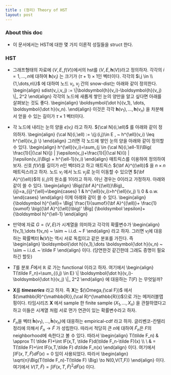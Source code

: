 ```yaml
---
title : (정리) Theory of HST 
layout: post 
---
```


### About this doc

- 이 문서에서는 HST에 대한 몇 가지 이론적 성질들을 struct 한다. 

### HST 

- 그래프형태의 자료에 $(V,E,f(V))$에서의 hst를 $(V,E,\boldsymbol{h}(V))$라고 정의하자. 각각의 $i=1,\dots,n$에 대하여 $\boldsymbol{h}(v_i)$ 는 크기가 $(\tau+1) \times 1$인 벡터이다. 각각의 $i,j \in \\{1,\dots,n\\}$ 에 대하여 노드 $v_i$, $v_j$ 간의 snow-dist는 아래와 같이 정의한다. 
\begin{align}
sdist(v_i,v_j) := \\|\boldsymbol{h}(v_i)-\boldsymbol{h}(v_j) \\|_ 2^2 
\end{align}
각각의 노드에 새롭게 쌓인 눈의 양만을 알고 싶다면 아래를 살펴보는 것도 좋다. 
\begin{align}
\boldsymbol{\dot h}(v_1), \dots, \boldsymbol{\dot h}(v_n).
\end{align}
이것은 각각 $\boldsymbol{h}(v_1),\dots,\boldsymbol{h}(v_n)$ 을 차분해서 얻을 수 있는 길이가 $\tau \times 1$ 벡터이다. 

- 각 노드에 내리는 눈의 양을 $\epsilon(v_i)$ 라고 하자. ${\cal N}(i,\ell)$ 를 아래와 같이 정의하자. 
\begin{align}
{\cal N}(i,\ell) := \\{j:(i,j)\in E , ~ h^{\ell}(v_i) \leq h^{\ell}(v_j) \\} 
\end{align}
그러면 각 노드에 쌓인 눈의 양을 아래와 같이 정의할 수 있다. 
\begin{align}
h^{\ell}(v_i)=\sum_{j \in {\cal N}(i,\ell-1)}\Big( \frac{1}{\|{\cal N}(j) \| }\epsilon(v_j)+\frac{1}{\|{\cal N}(i) \| }\epsilon(v_i)\Big) + h^{\ell-1}(v_i) 
\end{align}
매트릭스를 이용하여 정의하여 보자. 신호 $f(V)$를 길이가 $n$인 벡터라고 하고 매트릭스 ${\bf A}^{(\ell)}$ 을 $n\times n$ 매트릭스라고 하자. 노드 $v_i$ 에서 노드 $v_j$로 눈이 이동할 수 있으면 ${\bf A}^{(\ell)}$의 $(i,j)$의 원소를 1이라고 하자. 아닌 경우는 0이라고 가정하자. 아래와 같이 쓸 수 있다. 
\begin{align}
\Big({\bf A}^{(\ell)}\Big)_ {ij}=a_{ij}^{\ell}=\begin{cases} 1 & h^{\ell}(v_i)>h^{\ell}(v_j) \\\\ 0 & o.w. \end{cases}
\end{align}
이제 아래와 같이 쓸 수 있다. 
\begin{align}
{\boldsymbol h}^{\ell}= \Big[ \frac{1}{sumof}{\bf A}^{(\ell)}+ \frac{1}{sumof} \big({\bf A}^{(\ell)}\big)' \Big] {\boldsymbol \epsilon}+ {\boldsymbol h}^{\ell-1} 
\end{align}


- 만약에 자료 $G=(V,E)$가 시계열을 의미하고 각각의 확률변수가 
\begin{align}
f(v_1),\dots f(v_n) ~ \sim ~ i.i.d. ~ F
\end{align}
라고 하자. 그러면 $v_i$에 대응하는 확률벡터 $\boldsymbol{\dot h}(V)$는 역시 서로 독립이고 같은 분포를 가진다. 즉  
\begin{align}
\boldsymbol{\dot h}(v_1),\dots \boldsymbol{\dot h}(v_n) ~ \sim ~ i.i.d. ~ \tilde F
\end{align}
이다. (당연한것 같긴한데 그래도 증명이 필요하긴 할듯) 

- $T$를 분포 $\tilde F$에서 $\mathbb{R}$ 로 가는 functional 이라고 하자. 여기에서
\begin{align}
T(\tilde F_n)=\sum_{(i,j) \in E} \\| \boldsymbol{\dot h}(v_i)-\boldsymbol{\dot h}(v_j) \\|_ 2^2
\end{align}
에 대응하는 $T(F)$ 는 무엇일까?

- ${\boldsymbol X}$를 ***timeseries*** 라고 하자. 즉 ${\boldsymbol X}$는 $(\Omega,{\cal F})$ 에서 $(\mathbb{R}^{\mathbb{R}},{\cal R}^{\mathbb{R}})$으로 가는 메저러블맵핑이다. 타임시리즈 ${\boldsymbol X}$ 에서 sample 한 finite sample $(X_1,\dots,X_n)$ 을 관찰하였다고 하고 이들은 시계열 처럼 서로 먼가 연관이 있는 확률변수라고 하자. 

- $\tilde F_n$을 벡터 $\boldsymbol{\dot h}(v_1),\dots,\boldsymbol{\dot h}(v_n)$에 대응하는 empirical-cdf 라고 하자. 글리벤코-칸텔리 정리에 의해서 $\tilde F_n \to \tilde F$ 가 성립한다. 따라서 적당히 큰 $n$에 대하여 $\tilde F_n$은 $F$의 neighborhood에 속한다고 볼 수 있다. 따라서 
\begin{align}
T(\tilde F_n) & \approx  T( \tilde F)+\int IF(x,T, \tilde F)d(\tilde F_n-\tilde F)(x) \\\\ \\ 
& = T(\tilde F)+\int IF(x,T,\tilde F) d\tilde F_n(x) 
\end{align}
이다. 여기에서 $\int IF(x,T,\tilde F)d\tilde F(x)=0$ 임이 사용되었다. 따라서 
\begin{align}
\sqrt{n}\Big(T(\tilde F_n)-T(\tilde F) \Big) \to N(0,V(T,F))
\end{align}
이다. 여기에서 $V(T,\tilde F)=\int IF(x,T,\tilde F)^2 d\tilde F(x)$ 이다. 
